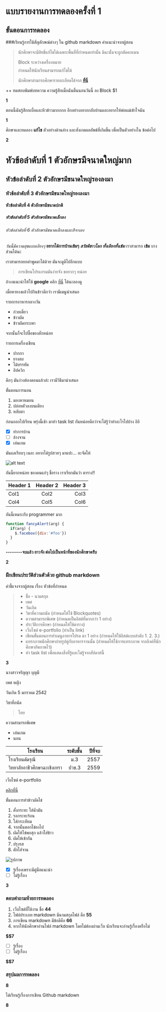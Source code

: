 # แบบรายงานการทดลองครั้งที่ 1

## ขั้นตอนการทดลอง

###เรียนรู้การใช้สัญลักษณ์ต่างๆ ใน github markdown
คำแนะนำจากผู้สอน
> นักศึกษาจะมีสิทธิ์แก้ไขได้เฉพาะพื้นที่ที่กำหนดเท่านั้น มิฉะนั้นจะถูกตัดคะแนน
> 
> Block ระหว่างเครื่องหมาย $$$$ กำหนดให้นักเรียนสามารถแก้ไขได้
> 
> นักศึกษาสามารถศึกษารายละเอียดได้จาก **[ที่นี่](https://ankworld.github.io/2017-10-3-How_to_Write_Github_Markdown.html)**

++ ทดสอบพิมพ์บทความ ความรู้สึกเมื่อฉันตื่นนอนวันนี้ ลง Block $1

**$$$$1**

ตอนนี้ฉันรู้สึกกเบื่อและหิวข้าวมากกกก อีกอย่างอยากกลับบ้านและอยากให้พ่อแม่เข้าใจฉัน

**$$$$1**

ศึกษาและทดลอง **แก้ไข** ตัวอย่างด้านล่าง และสังเกตผลลัพธ์ที่เกิดขึ้น เพื่อเป็นตัวอย่างใน ข้อต่อไป

**$$$$2**

# หัวข้อลำดับที่ 1 ตัวอักษรมีจนาดใหญ่มาก
## หัวข้อลำดับที่ 2 ตัวอักษรมีขนาดใหญ่รองลงมา
### หัวข้อลำดับที่ 3 ตัวอักษรมีขนาดใหญ่รองลงมา
#### หัวข้อลำดับที่ 4 ตัวอักษรมีขนาดปกติ
##### หัวข้อลำดับที่ 5 ตัวอักษรมีขนาดเล็กลง
###### หัวข้อลำดับที่ 6 ตัวอักษรมีขนาดเล็กลงและสีจางลง

_วันนี้มีความสุขแบบเอียงๆ_
**อยากได้การบ้านเข้มๆ**
**_สวัสดีชาวโลก ทั้งเอียงทั้งเข้ม_**
เราสามารถ **เข้ม** บางส่วนได้นะ

เราสามารถยกคำพูดมาได้ด้วย มันจะดูดีไปอีกแบบ
> การเขียนโปรแกรมมันง่ายจัง ขอยากๆ หน่อย

ถ้างงแนะนำให้ใช้ **google** คลิก [ที่นี่](https://www.google.co.th) ได้นะลองดู

เมื่อหายงงแล้วไปกินข้าวดีกว่า เรามีเมนูนำเสนอ

รายการอาหารกลางวัน
- ก๋วยเตี๋ยว
- ข้าวผัด
- ข้าวผัดกระเพา

จากนั้นก็จะไปซื้อของสักหน่อย

รายการเครื่องเขียน
* ปากกา
* ยางลบ
* ไม้บรรทัด
* ลิปควิก

ดึกๆ มันง่วงต้องตอนแล้วล่ะ เรามีวิธีมานำเสนอ

ขั้นตอนการนอน
1. มองหาหมอน
2. ปล่อยตัวลงบนเตียง
3. หลับตา

ก่อนออกไปเรียน พรุ่งนี้เช้า มาทำ task list กันหน่อยดีกว่าจะได้รู้ว่าทำอะไรไปบ้าง อิอิ

- [x] ทำการบ้าน
- [ ] ล้างจาน
- [x] เล่นเกม

มันแลเรียบๆ เนอะ อยากได้รูปสวยๆ มาแปะ... อะจัดให้

![alt text](https://scontent.fbkk5-6.fna.fbcdn.net/v/t1.0-9/20155972_1222776067867584_8222141954943801824_n.jpg?oh=4ecb5096824d2af420a7d68bd1d16323&oe=5A7D4107)

อันนี้ยากหน่อย ของคนแก่ๆ ชื่อราง เราเรียกมันว่า ตาราง!!

| Header 1 | Header 2 | Header 3 |
|----------|:--------:|---------:|
|Col1      |   Col2   |   Col3   |
|Col4      |   Col5   |   Col6   |

อันนี้เหมาะกับ programmer มาก

```javascript
function fancyAlert(arg) {
  if(arg) {
    $.facebox({div:'#foo'})
  }
}
```

**--------จบแล้ว ยาวจัง ต่อไปเป็นหน้าที่ของนักศึกษาครับ**

**$$$$2**


### ฝึกเขียนประวัติส่วนตัวด้วย github markdown
คำชี้แจงจากผู้สอน เรื่อง หัวข้อที่กำหนด
> - ชื่อ - นามสกุล
> - เพศ
> - วันเกิด
> - วิชาที่ความถนัด (กำหนดให้ใช้ Blockquotes)
> - ความสามารถพิเศษ (กำหนดเป็นลิสต์ที่มากกว่า 1 อย่าง)
> - ประวัติการศึกษา (กำหนดให้ใช้ตาราง)
> - เว็บไซต์ e-portfolio (ทำเป็น link)
> - เขียนขั้นตอนการทำเมนูอาหารโปรด มา 1 อย่าง (กำหนดให้ใช้ลิสต์แบบลำดับ 1. 2. 3.)
> - แทรกภาพนักศึกษาถ่ายรูปคู่กับอาหารจานนั้น (กำหนดให้ใช้การแทรกภาพ จากลิงค์ที่นักศึกษาอัพภาพไว้)
> - ทำ task list เพื่อแสดงสิ่งที่รู้และไม่รู้จากสัปดาห์นี้

**$$$$3**

นางสาวจรัญญา บุญมี

เพศ หญิง

วันเกิด 5 มกราคม 2542

วิชาที่ถนัด
> ไทย

ความสามารถพิเศษ
- เล่นเกม
- นอน

| โรงเรียน | ระดับชั้น | ปีที่จบ |
|----------|:--------:|---------:|
|โรงเรียนดัดรุณี      |   ม.3   |   2557   |
|วิทยาลัยอาชีวศึกษาฉะเชิงเทรา      |   ปวช.3   |   2559   |

เว็บไซต์ e-portfolio

[คลิกที่นี่]("https://sites.google.com/site/jaranyaboonmee/khxmul-nakreiyn-naksuksa")

ขั้นตอนการทำข้าวผัดไข่
1. ตั้งกระทะ ใส่น้ำมัน
2. รอกระทะร้อน
3. ใส่กระเทียม
4. จากนั้นตอกไข่ลงไป
5. ผัดให้ไข่พอสุก แล้วใส่ข้าว
6. ผัดให้เข้ากัน
7. ปรุงรส
8. ตักใส่จาน

![รูปภาพ](https://8eb67783-a-62cb3a1a-s-sites.googlegroups.com/site/jaranyaboonmee/khxmul-nakreiyn-naksuksa/20401267_1537514066307912_846236017_n.jpg?attachauth=ANoY7cpsaa0sHz-qSPmpbSCVaspH7queMUH7-3qioe-59TEPw33Fc5ANrbH89Eal1S9HR_VCdgbXdoIfsfa4Ij9x1P5YHj6aF5j8ZhpbMOo5nlMiIJu7P3k8q5UmQhsCIrVJyIRZMV49Bv5UFl5SU7I1SH2bi48aDE0GlZKWqm1ddwbYlgmvDoKqyA9EwDMBpX2JPLM9b6e_swGj21U0LdUvvs4Ex8KAsLxZiYbVUgPLbqDvlyHd3QePuIg4wSU7nODPc1O6hzXacaa8Ydg8R5EaoQZVAiRNpx62nfopeeN67kqdvIdSngA%3D&attredirects=0)

- [x] รู้เรื่องเพราะมีคู่มือแนะนำ
- [ ] ไม่รู้เรื่อง

**$$$$3**

### ตอบคำถามท้ายการทดลอง

1. เว็บไซต์ที่ใช้งาน ชื่อ **$4    4$**
2. ไฟล์ประเภท markdown มีนามสกุลไฟล์ คือ **$5   5$**
3. การเขียน markdown มีข้อดีคือ **$6   6$** 
4. หากให้นักศึกษาอ่านไฟล์ markdown โดยไม่ต้องผ่านเว็บ นักเรียนจะอ่านรู้เรื่องหรือไม่ 

**$$7** 

- [ ] รู้เรื่อง  
- [ ] ไม่รู้เรื่อง

**$$7** 

### สรุปผลการทดลอง

**$$$$8**

ได้เรียนรู้เรื่องการเขียน Github markdown

**$$$$8**
